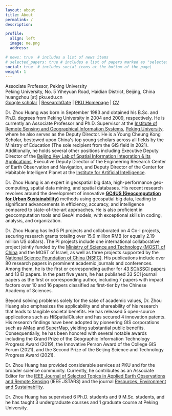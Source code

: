 ```yaml
---
layout: about
title: About
permalink: /
description: 

profile:
  align: left
  image: me.png
  address: 

# news: true  # includes a list of news items
# selected_papers: true # includes a list of papers marked as "selected={true}"
social: true  # includes social icons at the bottom of the page\
weight: 1
---
```


Associate Professor, Peking University <br>
Peking University, No. 5 Yiheyuan Road, Haidian District, Beijing, China<br>
huangzhou [at] pku.edu.cn<br>
[Google scholar](https://scholar.google.com/citations?user=BUFSF_8AAAAJ&hl=en) | [ResearchGate](https://www.researchgate.net/profile/Zhou-Huang-3) | [PKU Homepage](https://faculty.pku.edu.cn/huangzhou) | [CV](/assets/files/CV_HuangZhou.pdf)

Dr. Zhou Huang was born in September 1983 and obtained his B.Sc. and Ph.D. degrees from Peking University in 2004 and 2009, respectively. He is currently an Associate Professor and Ph.D. Supervisor at the [Institute of Remote Sensing and Geographical Information Systems](https://irsgis.pku.edu.cn/), [Peking University](https://www.pku.edu.cn/), where he also serves as the Deputy Director. He is a Young Cheung Kong Scholar, bestowed upon China's top young scholars across all fields by the Ministry of Education (The sole recipient from the GIS field in 2021). Additionally, he holds several other positions including Executive Deputy Director of the [Beijing Key Lab of Spatial Information Integration & Its Applications](http://3slab.pku.edu.cn/), Executive Deputy Director of the Engineering Research Center of Earth Observation and Navigation, and Deputy Director of the Center for Habitable Intelligent Planet at the [Institute for Artificial Intelligence](https://www.ai.pku.edu.cn/index.htm).

Dr. Zhou Huang is an expert in geospatial big data, high-performance geo-computing, spatial data mining, and spatial databases. His recent research revolves around the development of innovative **[GC4US (Geocomputation for Urban Sustainability)](https://pku-geocomp.com/research/)** methods using geospatial big data, leading to significant advancements in efficiency, accuracy, and intelligence compared to state-of-the-art approaches. He is also proficient in geocomputation tools and GeoAI models, with exceptional skills in coding, analysis, and organization.

Dr. Zhou Huang has led 5 PI projects and collaborated on 4 Co-I projects, securing research grants totaling over 15.9 million RMB (or equally 2.19 million US dollars). The PI projects include one international collaborative project jointly funded by the [Ministry of Science and Technology (MOST) of China](https://www.most.gov.cn/index.html) and the MOST of Israel, as well as three projects supported by the [National Science Foundation of China (NSFC)](https://www.nsfc.gov.cn/). His publications include over 80 research papers in prominent academic journals and conferences. Among them, he is the first or corresponding author for [43 SCI/SSCI papers](https://pku-geocomp.com/publications/) and 13 EI papers. In the past five years, he has published 33 SCI journal papers as the first or corresponding author, including 7 papers with impact factors over 10 and 16 papers classified as first-tier by the Chinese Academy of Sciences.

Beyond solving problems solely for the sake of academic values, Dr. Zhou Huang also emphasizes the applicability and shareability of his research that leads to tangible societal benefits. He has released 5 open-source applications such as HiSpatialCluster and has secured 4 innovation patents. His research findings have been adopted by pioneering GIS corporations such as [AMap](https://amap.com/) and [SuperMap](https://www.supermap.com/), yielding substantial public benefits. Consequentially, he has been honored with several notable awards including the Grand Prize of the Geographic Information Technology Progress Award (2019), the Innovative Person Award of the College GIS Forum (2021), and the Second Prize of the Beijing Science and Technology Progress Award (2021).

Dr. Zhou Huang has provided considerable services at PKU and for the broader science community. Currently, he contributes as an Associate Editor for the [IEEE Journal of Selected Topics in Applied Earth Observations and Remote Sensing](https://ieeexplore.ieee.org/xpl/RecentIssue.jsp?punumber=4609443) (IEEE JSTARS) and the journal [Resources, Environment and Sustainability](https://www.sciencedirect.com/journal/resources-environment-and-sustainability).

Dr. Zhou Huang has supervised 6 Ph.D. students and 9 M.Sc. students, and he has taught 3 undergraduate courses and 1 graduate course at Peking University.

<br>